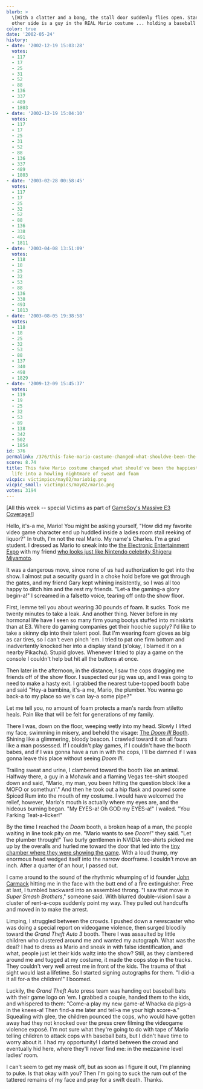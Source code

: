 ```yaml
---
blurb: >
  \[With a clatter and a bang, the stall door suddenly flies open. Standing on the
  other side is a guy in the REAL Mario costume ... holding a baseball bat...\]
color: true
date: '2002-05-24'
history:
- date: '2002-12-19 15:03:28'
  votes:
  - 117
  - 17
  - 25
  - 31
  - 52
  - 88
  - 136
  - 337
  - 489
  - 1803
- date: '2002-12-19 15:04:10'
  votes:
  - 117
  - 17
  - 25
  - 31
  - 52
  - 88
  - 136
  - 337
  - 489
  - 1803
- date: '2003-02-28 00:58:45'
  votes:
  - 117
  - 17
  - 25
  - 32
  - 52
  - 88
  - 136
  - 338
  - 491
  - 1811
- date: '2003-04-08 13:51:09'
  votes:
  - 118
  - 18
  - 25
  - 32
  - 53
  - 88
  - 136
  - 338
  - 493
  - 1813
- date: '2003-08-05 19:38:58'
  votes:
  - 118
  - 18
  - 25
  - 32
  - 53
  - 88
  - 137
  - 340
  - 498
  - 1829
- date: '2009-12-09 15:45:37'
  votes:
  - 119
  - 19
  - 25
  - 32
  - 53
  - 89
  - 138
  - 342
  - 502
  - 1854
id: 376
permalink: /376/this-fake-mario-costume-changed-what-shouldve-been-the-happiest-day-of-my-life-into-a-howling-nightmare-of-sweat-and-foam/
score: 8.74
title: This fake Mario costume changed what should've been the happiest day of my
  life into a howling nightmare of sweat and foam
vicpic: victimpics/may02/mariobig.png
vicpic_small: victimpics/may02/mario.png
votes: 3194
---
```


\[All this week -- special Victims as part of [GameSpy's Massive E3
Coverage!](http://web.archive.org/web/20020524000000/http://gamespy.com/e32002)\]

Hello, it's-a me, Mario! You might be asking yourself, "How did my
favorite video game character end up huddled inside a ladies room stall
reeking of liquor?" In truth, I'm not the real Mario. My name's Charles.
I'm a grad student. I dressed as Mario to sneak into the [the Electronic
Entertainment
Expo](http://web.archive.org/web/20020524000000/http://gamespy.com/e32002)
with my friend [who looks just like Nintendo celebrity Shigeru
Miyamoto](@/victim/375.md).

It was a dangerous move, since none of us had authorization to get into
the show. I almost put a security guard in a choke hold before we got
through the gates, and my friend Gary kept whining insistently, so I was
all too happy to ditch him and the rest my friends. "Let-a the gaming-a
glory begin-a!" I screamed in a falsetto voice, tearing off onto the
show floor.

First, lemme tell you about wearing 30 pounds of foam. It sucks. Took me
twenty minutes to take a leak. And another thing. Never before in my
hormonal life have I seen so many firm young bootys stuffed into
miniskirts than at E3. Where do gaming companies get their hoochie
supply? I'd like to take a skinny dip into their talent pool. But I'm
wearing foam gloves as big as car tires, so I can't even pinch 'em. I
tried to pat one firm bottom and inadvertently knocked her into a
display stand (s'okay, I blamed it on a nearby Pikachu). Stupid gloves.
Whenever I tried to play a game on the console I couldn't help but hit
all the buttons at once.

Then later in the afternoon, in the distance, I saw the cops dragging me
friends off of the show floor. I suspected our jig was up, and I was
going to need to make a hasty exit. I grabbed the nearest tube-topped
booth babe and said "Hey-a bambina, it's-a me, Mario, the plumber. You
wanna go back-a to my place so we's can lay-a some pipe?"

Let me tell you, no amount of foam protects a man's nards from stiletto
heals. Pain like that will be felt for generations of my family.

There I was, down on the floor, weeping wetly into my head. Slowly I
lifted my face, swimming in misery, and beheld the visage: [The *Doom
III*
Booth](http://web.archive.org/web/20020524000000/http://gamespy.com/e32002/pc/doom3b/).
Shining like a glimmering, bloody beacon. I crawled toward it on all
fours like a man possessed. If I couldn't play games, if I couldn't have
the booth babes, and if I was gonna have a run in with the cops, I'll be
damned if I was gonna leave this place without seeing *Doom III*.

Trailing sweat and urine, I clambered toward the booth like an animal.
Halfway there, a guy in a Mohawk and a flaming Vegas tee-shirt stooped
down and said, "Mario, my man, you been hitting the question block like
a MOFO or somethun'." And then he took out a hip flask and poured some
Spiced Rum into the mouth of my costume. I would have welcomed the
relief, however, Mario's mouth is actually where my eyes are, and the
hideous burning began. "My EYES-a! Oh GOD my EYES-a!" I wailed. "You
Farking Teat-a-licker!"

By the time I reached the *Doom* booth, a broken heap of a man, the
people waiting in line took pity on me. "Mario wants to see *Doom!*"
they said. "Let the plumber through!" Two burly gentlemen in NVIDIA
tee-shirts picked me up by the overalls and hurled me toward the door
that led into the [tiny chamber where they were showing the
game](http://web.archive.org/web/20020524000000/http://gamespy.com/e32002/pc/doom3/).
With a loud thump, my enormous head wedged itself into the narrow
doorframe. I couldn't move an inch. After a quarter of an hour, I passed
out.

I came around to the sound of the rhythmic whumping of id founder [John
Carmack](http://web.archive.org/web/20020524000000/http://gamespy.com/e32002/pc/carmack/)
hitting me in the face with the butt end of a fire extinguisher. Free at
last, I tumbled backward into an assembled throng. "I saw that move in
*Super Smash Brothers*," someone said. With blurred double-vision I saw
a cluster of rent-a-cops suddenly point my way. They pulled out
handcuffs and moved in to make the arrest.

Limping, I struggled between the crowds. I pushed down a newscaster who
was doing a special report on videogame violence, then surged bloodily
toward the *Grand Theft Auto 3* booth. There I was assaulted by little
children who clustered around me and wanted my autograph. What was the
deal? I had to dress as Mario and sneak in with false identification,
and what, people just let their kids waltz into the show? Still, as they
clambered around me and tugged at my costume, it made the cops stop in
the tracks. They couldn't very well arrest me in front of the kids. The
trauma of that sight would last a lifetime. So I started signing
autographs for them. "I did-a it all for-a the children!" I boomed.

Luckily, the *Grand Theft Auto* press team was handing out baseball bats
with their game logo on 'em. I grabbed a couple, handed them to the
kids, and whispered to them: "Come-a play my new game-a! Whacka da
pigs-a in the knees-a! Then find-a me later and tell-a me your high
score-a." Squealing with glee, the children pounced the cops, who would
have gotten away had they not knocked over the press crew filming the
videogame violence exposé. I'm not sure what they're going to do with
tape of Mario telling children to attack cops with baseball bats, but I
didn't have time to worry about it. I had my opportunity! I darted
between the crowd and eventually hid here, where they'll never find me:
in the mezzanine level ladies' room.

I can't seem to get my mask off, but as soon as I figure it out, I'm
planning to puke. Is that okay with you? Then I'm going to suck the rum
out of the tattered remains of my face and pray for a swift death.
Thanks.